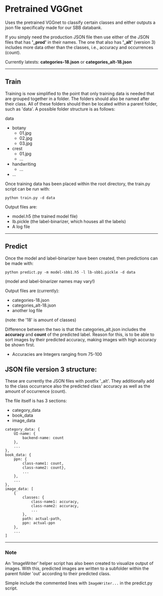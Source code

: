 # Pretrained VGGnet

Uses the pretrained VGGnet to classify certain classes and either outputs a json file specifically made for our SBB databank.

If you simply need the production JSON file then use either of the JSON files that has **'_prod'** in their names. The one that also has **'_alt'** (version 3) includes more data other than the classes, i.e., accuracy and occurrences (count).

Currently latests: **categories-18.json** or **categories_alt-18.json**

----
## Train
Training is now simplified to the point that only training data is needed that are grouped together in a folder. The folders should also be named after their class. All of these folders should then be located within a parent folder, such as 'data'. A possible folder structure is as follows:

data
* botany
    * 01.jpg
    * 02.jpg
    * 03.jpg
* crest
    * 01.jpg
    * ...
* handwriting
    * ...
* ...

Once training data has been placed within the root directory, the train.py script can be run with:

`python train.py -d data`

Output files are:
* model.h5 (the trained model file)
* lb.pickle (the label-binarizer, which houses all the labels)
* A log file

---
## Predict

Once the model and label-binarizer have been created, then predictions can be made with:

`python predict.py -m model-sbb1.h5 -l lb-sbb1.pickle -d data`

(model and label-binarizer names may vary!)

Output files are (currently):
* categories-18.json
* categories_alt-18.json
* another log file

(note: the '18' is amount of classes)

Difference between the two is that the categories_alt.json includes the **accuracy** and **count** of the predicted label. Reason for this, is to be able to sort images by their predicted accuracy, making images with high accuracy be shown first.
* Accuracies are Integers ranging from 75-100

## JSON file version 3 structure:

These are currently the JSON files with postfix '_alt'. They additionally add to the class occurrance also the predicted class' accuracy as well as the amount of occurrence (count).

The file itself is has 3 sections:
* category_data
* book_data
* image_data


```
category_data: {
    UI-name: {
        backend-name: count
    },
    ...
}, 
book_data: {
    ppn: {
        class-name1: count,
        class-name2: count}, 
        ...
    }, 
    ...
},
image_data: [
    {
        classes: {
            class-name1: accuracy,
            class-name2: accuracy,
            ...
        }, 
        path: actual-path, 
        ppn: actual-ppn
    }, 
    ...
]
```

---
### Note
An 'ImageWriter' helper script has also been created to visualize output of images. With this, predicted images are written to a subfolder within the parent folder 'out' according to their predicted class.

Simple include the commented lines with `ImageWriter...` in the predict.py script.


